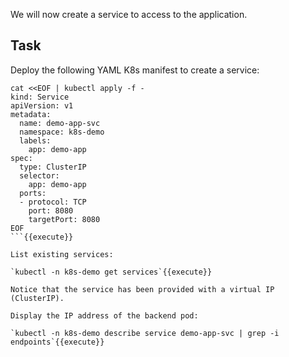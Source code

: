 We will now create a service to access to the application.

## Task

Deploy the following YAML K8s manifest to create a service:

```
cat <<EOF | kubectl apply -f -
kind: Service
apiVersion: v1
metadata:
  name: demo-app-svc
  namespace: k8s-demo
  labels:
    app: demo-app
spec:
  type: ClusterIP
  selector:
    app: demo-app
  ports:
  - protocol: TCP
    port: 8080
    targetPort: 8080
EOF
```{{execute}}

List existing services:

`kubectl -n k8s-demo get services`{{execute}}

Notice that the service has been provided with a virtual IP (ClusterIP).

Display the IP address of the backend pod:

`kubectl -n k8s-demo describe service demo-app-svc | grep -i endpoints`{{execute}}